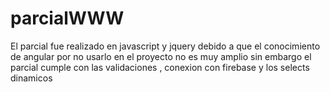 # parcialWWW

El parcial fue realizado en javascript y jquery debido a que el conocimiento de angular por no usarlo en el proyecto no es muy amplio sin embargo el parcial cumple con las validaciones , conexion con firebase y los selects dinamicos
